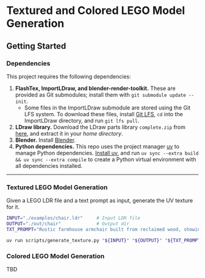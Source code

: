 # Textured and Colored LEGO Model Generation

## Getting Started

### Dependencies

This project requires the following dependencies:

1. **FlashTex, ImportLDraw, and blender-render-toolkit.** These are provided as Git submodules; install them with
   `git submodule update --init`.
    - Some files in the ImportLDraw submodule are stored using the Git LFS system. To download these files,
      install [Git LFS](https://git-lfs.com), `cd` into the ImportLDraw directory, and run
      `git lfs pull`.
2. **LDraw library.** Download the LDraw parts library `complete.zip`
   from [here](https://library.ldraw.org/updates?latest), and
   extract it in your *home directory*.
3. **Blender.** Install [Blender](https://www.blender.org/download).
4. **Python dependencies.** This repo uses the project manager [uv](https://docs.astral.sh/uv/) to manage Python
   dependencies. [Install uv](https://docs.astral.sh/uv/getting-started/installation/), and run
   `uv sync --extra build && uv sync --extra compile` to create a Python virtual environment with all
   dependencies installed.

---

### Textured LEGO Model Generation

Given a LEGO LDR file and a text prompt as input, generate the UV texture for it.

```zsh
INPUT="./examples/chair.ldr"     # Input LDR file
OUTPUT="./out/chair"             # Output dir
TXT_PROMPT="Rustic farmhouse armchair built from reclaimed wood, showing pixelated grain patterns and warm distressed textures, best quality, hd"                        # Text Prompt

uv run scripts/generate_texture.py "${INPUT}" "${OUTPUT}" "${TXT_PROMPT}"
```

### Colored LEGO Model Generation

TBD